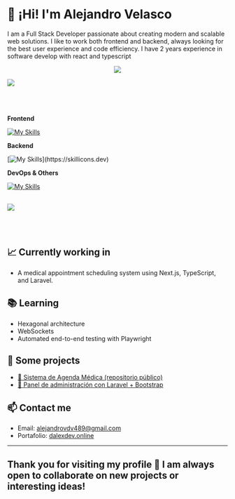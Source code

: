 
# 👋 ¡Hi! I'm Alejandro Velasco

I am a  Full Stack Developer  passionate about creating modern and scalable web solutions. I like to work both frontend and backend, always looking for the best user experience and code efficiency.
I have 2 years experience in software develop with react and typescript

<p align="center">
  <a href="https://github.com/DenverCoder1/readme-typing-svg"><img src="https://readme-typing-svg.herokuapp.com?font=Time+New+Roman&color=cyan&size=25&center=true&vCenter=true&width=600&height=100&lines=+Full+Stack+Developer,;engineering+student+software,;<3"></a>
</p>




  <img src="https://user-images.githubusercontent.com/73097560/115834477-dbab4500-a447-11eb-908a-139a6edaec5c.gif"><br><br>
  <br><br>


**Frontend**


[![My Skills](https://skillicons.dev/icons?i=js,html,css,nextjs,react,sass,tailwind,vue)](https://skillicons.dev)



**Backend**


[![My Skills](https://skillicons.dev/icons?i=java,php,ts,js,express,laravel,fastapi,prisma,postgres,mysql,)](https://skillicons.dev)

**DevOps & Others**


  [![My Skills](https://skillicons.dev/icons?i=docker,git,github,postman)](https://skillicons.dev)
<br><br>


<img src="https://user-images.githubusercontent.com/73097560/115834477-dbab4500-a447-11eb-908a-139a6edaec5c.gif"><br><br>
  <br><br>



 ## 📈 Currently working in
- A medical appointment scheduling system using Next.js, TypeScript, and Laravel.




## 📚 Learning
- Hexagonal architecture
- WebSockets
- Automated end-to-end testing with Playwright

## 🧰 Some projects
- [🔗 Sistema de Agenda Médica (repositorio público)](https://github.com/AlejoDV-a/MediDash)
- [🔗 Panel de administración con Laravel + Bootstrap](https://github.com/AlejoDV-a/Agenda_citas)

## 📫 Contact me
- Email: alejandrovdv489@gmail.com
- Portafolio: [dalexdev.online](https://dalexdev.online)

---

 ## Thank you for visiting my profile 🚀 I am always open to collaborate on new projects or interesting ideas!

